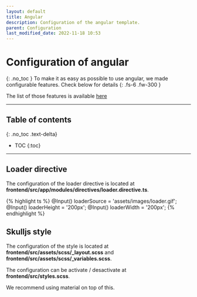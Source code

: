 ```yaml
---
layout: default
title: Angular
description: Configuration of the angular template.
parent: Configuration
last_modified_date: 2022-11-18 10:53
---
```


# Configuration of angular
{: .no_toc }
To make it as easy as possible to use angular, we made configurable features. Check below for details
{: .fs-6 .fw-300 }

The list of those features is available [here](/docs/features/angular)

---

## Table of contents
{: .no_toc  .text-delta}

- TOC
{:toc}

---

## Loader directive

The configuration of the loader directive is located at **frontend/src/app/modules/directives/loader.directive.ts**.

{% highlight ts %}
@Input() loaderSource = 'assets/images/loader.gif';
@Input() loaderHeight = '200px';
@Input() loaderWidth = '200px';
{% endhighlight %}

## Skulljs style

The configuration of the style is located at **frontend/src/assets/scss/_layout.scss** and **frontend/src/assets/scss/_variables.scss**.

The configuration can be activate / desactivate at **frontend/src/styles.scss**.

We recommend using material on top of this.
